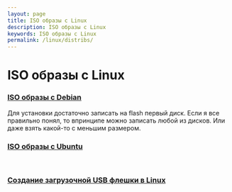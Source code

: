 ```yaml
---
layout: page
title: ISO образы с Linux
description: ISO образы с Linux
keywords: ISO образы с Linux
permalink: /linux/distribs/
---
```


# ISO образы с Linux

### [ISO образы с Debian](http://cdimage.debian.org/debian-cd/)

Для установки достаточно записать на flash первый диск. Если я все правильно понял, то впринципе можно записать любой из дисков. Или даже взять какой-то с меньшим размером.

### [ISO образы с Ubuntu](http://cdimage.ubuntu.com/)

<br/>

### [Создание загрузочной USB флешки в Linux](/linux/linux-live-usb-flash/)
